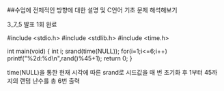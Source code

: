 ##수업에 전체적인 방향에 대한 설명 및 C언어 기초 문제 해석해보기

3_7_5 발표 1회 완료

#include <stdio.h> #include <stdlib.h> #include <time.h>

int main(void) { int i; srand(time(NULL)); for(i=1;i<=6;i++) printf("%2d:%d\n",rand()%45+1); return 0; }

time(NULL)을 통한 현재 시각에 따른 srand로 시드값을 매 번 초기화 후 1부터 45까지의 랜덤 난수를 총 6번 출력
